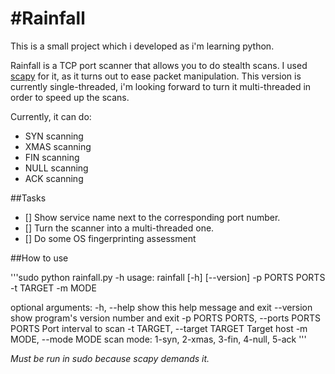 #Rainfall
=========
This is a small project which i developed as i'm learning python.

Rainfall is a TCP port scanner that allows you to do stealth scans.
I used [scapy](http://www.secdev.org/projects/scapy/) for it, as it turns out to ease packet manipulation.
This version is currently single-threaded, i'm looking forward to turn it multi-threaded in order to speed up the scans.

Currently, it can do:
* SYN scanning
* XMAS scanning
* FIN scanning
* NULL scanning
* ACK scanning

##Tasks
- [] Show service name next to the corresponding port number.
- [] Turn the scanner into a multi-threaded one.
- [] Do some OS fingerprinting assessment


##How to use

'''sudo python rainfall.py -h
usage: rainfall [-h] [--version] -p PORTS PORTS -t TARGET -m MODE

optional arguments:
  -h, --help            show this help message and exit
  --version             show program's version number and exit
  -p PORTS PORTS, --ports PORTS PORTS
                        Port interval to scan
  -t TARGET, --target TARGET
                        Target host
  -m MODE, --mode MODE  scan mode: 1-syn, 2-xmas, 3-fin, 4-null, 5-ack
  '''
  
  _Must be run in sudo because scapy demands it._
